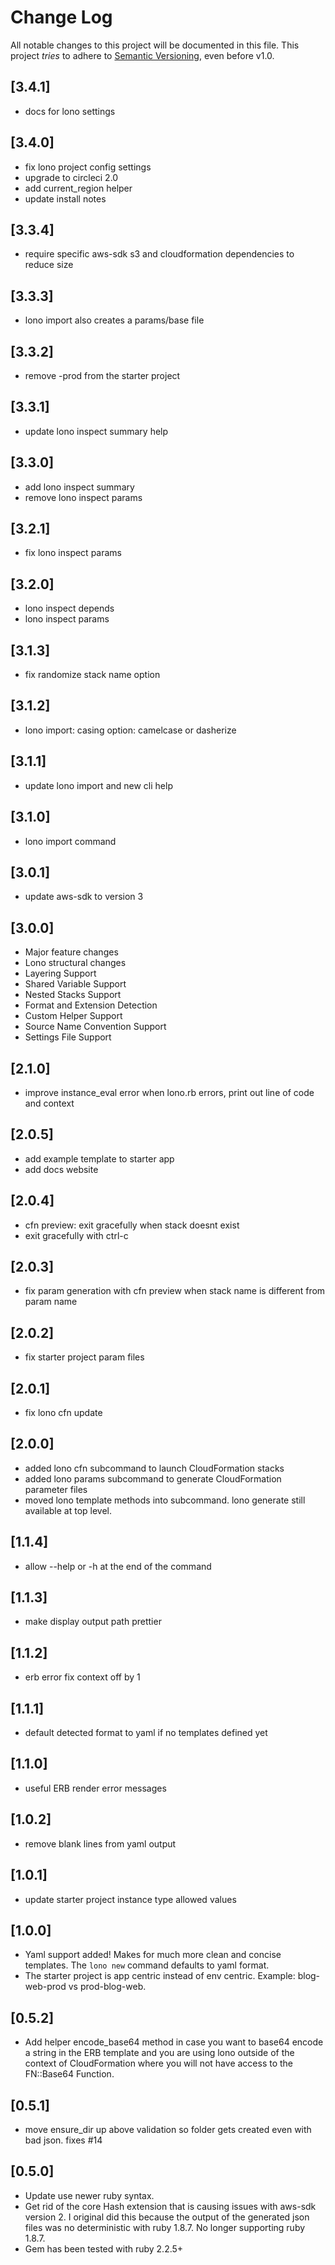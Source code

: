 # Change Log

All notable changes to this project will be documented in this file.
This project *tries* to adhere to [Semantic Versioning](http://semver.org/), even before v1.0.

## [3.4.1]
- docs for lono settings

## [3.4.0]
- fix lono project config settings
- upgrade to circleci 2.0
- add current_region helper
- update install notes

## [3.3.4]
- require specific aws-sdk s3 and cloudformation dependencies to reduce size

## [3.3.3]
- lono import also creates a params/base file

## [3.3.2]
- remove -prod from the starter project

## [3.3.1]
- update lono inspect summary help

## [3.3.0]
- add lono inspect summary
- remove lono inspect params

## [3.2.1]
- fix lono inspect params

## [3.2.0]
- lono inspect depends
- lono inspect params

## [3.1.3]
- fix randomize stack name option

## [3.1.2]
- lono import: casing option: camelcase or dasherize

## [3.1.1]
- update lono import and new cli help

## [3.1.0]
- lono import command

## [3.0.1]
- update aws-sdk to version 3

## [3.0.0]
- Major feature changes
- Lono structural changes
- Layering Support
- Shared Variable Support
- Nested Stacks Support
- Format and Extension Detection
- Custom Helper Support
- Source Name Convention Support
- Settings File Support

## [2.1.0]
- improve instance_eval error when lono.rb errors, print out line of code and context

## [2.0.5]
- add example template to starter app
- add docs website

## [2.0.4]
- cfn preview: exit gracefully when stack doesnt exist
- exit gracefully with ctrl-c

## [2.0.3]
- fix param generation with cfn preview when stack name is different from param name

## [2.0.2]
- fix starter project param files

## [2.0.1]
- fix lono cfn update

## [2.0.0]
- added lono cfn subcommand to launch CloudFormation stacks
- added lono params subcommand to generate CloudFormation parameter files
- moved lono template methods into subcommand.  lono generate still available at top level.

## [1.1.4]
- allow --help or -h at the end of the command

## [1.1.3]
- make display output path prettier

## [1.1.2]
- erb error fix context off by 1

## [1.1.1]
- default detected format to yaml if no templates defined yet

## [1.1.0]
- useful ERB render error messages

## [1.0.2]
- remove blank lines from yaml output

## [1.0.1]
- update starter project instance type allowed values

## [1.0.0]
- Yaml support added!  Makes for much more clean and concise templates.  The `lono new` command defaults to yaml format.
- The starter project is app centric instead of env centric.  Example: blog-web-prod vs prod-blog-web.

## [0.5.2]
- Add helper encode_base64 method in case you want to base64 encode a string in the ERB template and you are using lono outside of the context of CloudFormation where you will not have access to the FN::Base64 Function.

## [0.5.1]
- move ensure_dir up above validation so folder gets created even with bad json.  fixes #14

## [0.5.0]

- Update use newer ruby syntax.
- Get rid of the core Hash extension that is causing issues with aws-sdk version 2.  I original did this because the output of the generated json files was no deterministic with ruby 1.8.7. No longer supporting ruby 1.8.7.
- Gem has been tested with ruby 2.2.5+
